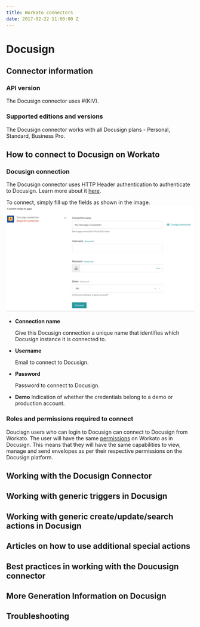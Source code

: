 ```yaml
---
title: Workato connectors
date: 2017-02-22 11:00:00 Z
---
```


# Docusign

## Connector information

### API version
The Docusign connector uses #(KIV). 

### Supported editions and versions
The Docusign connector works with all Docusign plans - Personal, Standard, Business Pro. 

## How to connect to Docusign on Workato

### Docusign connection
The Docusign connector uses HTTP Header authentication to authenticate to Docusign. Learn more about it [here](https://www.docusign.com/p/APIGuide/Content/Introduction+Changes/Authentication.htm).

To connect, simply fill up the fields as shown in the image. 
![Docusign Permission](/_uploads/docusign_permission.png)


* **Connection name**

  Give this Docusign connection a unique name that identifies which Docusign instance it is connected to.

* **Username**

  Email to connect to Docusign.

* **Password**

  Password to connect to Docusign.
  
* **Demo**
  Indication of whether the credentials belong to a demo or production account. 
  

### Roles and permissions required to connect
Doucisgn users who can login to Docusign can connect to Docusign from Workato. The user will have the same [permissions](https://www.docusign.com/supportdocs/ndse-admin-guide/Content/permission-sets.htm) on Workato as in Docusign. This means that they will have the same capabilities to view, manage and send envelopes as per their respective permissions on the Docusign platform.

## Working with the Docusign Connector

## Working with generic triggers in Docusign

## Working with generic create/update/search actions in Docusign

## Articles on how to use additional special actions

## Best practices in working with the Doucusign connector

## More Generation Information on Docusign

## Troubleshooting
